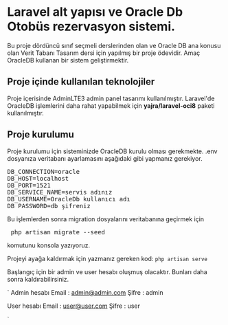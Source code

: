 # Laravel alt yapısı ve Oracle Db Otobüs rezervasyon sistemi.

Bu proje dördüncü sınıf seçmeli derslerinden olan ve Oracle DB ana konusu olan Verit Tabanı Tasarım dersi için yapılmış bir proje ödevidir.
Amaç OracleDB kullanan bir sistem geliştirmektir.

## Proje içinde kullanılan teknolojiler

Proje içerisinde AdminLTE3 admin panel tasarımı kullanılmıştır.
Laravel'de OracleDB işlemlerini daha rahat yapabilmek için **yajra/laravel-oci8** paketi kullanılmıştır.

## Proje kurulumu 

Proje kurulumu için sisteminizde OracleDB kurulu olması gerekmekte.
.env dosyanıza veritabanı ayarlamasını aşağıdaki gibi yapmanız gerekiyor.
<pre>
DB_CONNECTION=oracle
DB_HOST=localhost
DB_PORT=1521
DB_SERVICE_NAME=servis adınız
DB_USERNAME=OracleDb kullanıcı adı
DB_PASSWORD=db şifreniz
</pre>
Bu işlemlerden sonra migration dosyalarını veritabanına geçirmek için 
<pre> php artisan migrate --seed
</pre> komutunu konsola yazıyoruz.

Projeyi ayağa kaldırmak için yazmanız gereken kod: `php artisan serve`

Başlangıç için bir admin ve user hesabı oluşmuş olacaktır. Bunları daha sonra kaldırabilirsiniz.

`
Admin hesabı
Email : admin@admin.com
Şifre : admin

User hesabı
Email : user@user.com
Şifre :  user

`
